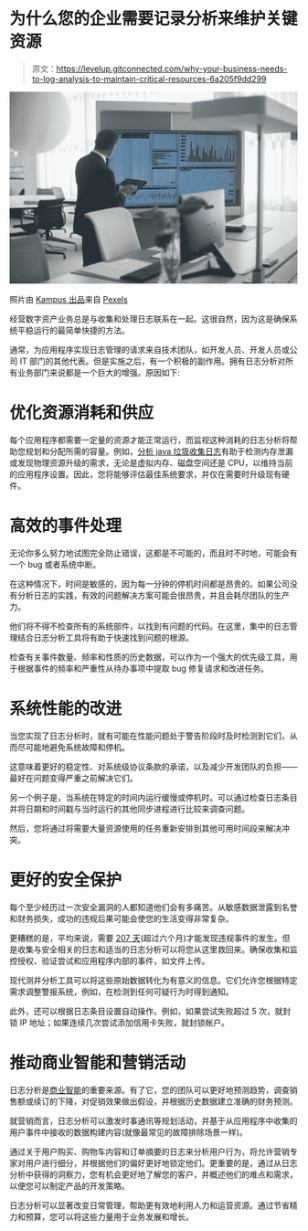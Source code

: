 # 为什么您的企业需要记录分析来维护关键资源

> 原文：<https://levelup.gitconnected.com/why-your-business-needs-to-log-analysis-to-maintain-critical-resources-6a205f9dd299>

![](img/63b8e8e207d74280d4f0201ab64bbf78.png)

照片由 [Kampus 出品](https://www.pexels.com/@kampus?utm_content=attributionCopyText&utm_medium=referral&utm_source=pexels)来自 [Pexels](https://www.pexels.com/photo/man-looking-at-a-screen-with-stock-market-data-8353793/?utm_content=attributionCopyText&utm_medium=referral&utm_source=pexels)

经营数字资产业务总是与收集和处理日志联系在一起。这很自然，因为这是确保系统平稳运行的最简单快捷的方法。

通常，为应用程序实现日志管理的请求来自技术团队，如开发人员、开发人员或公司 IT 部门的其他代表。但是实施之后，有一个积极的副作用。拥有日志分析对所有业务部门来说都是一个巨大的增强。原因如下:

# 优化资源消耗和供应

每个应用程序都需要一定量的资源才能正常运行，而监视这种消耗的日志分析将帮助您规划和分配所需的容量。例如，[分析 java 垃圾收集日志](https://www.loggly.com/solution/gc-log-analyzer/)有助于检测内存泄漏或发现物理资源升级的需求，无论是虚拟内存、磁盘空间还是 CPU，以维持当前的应用程序设置。因此，您将能够评估最佳系统要求，并仅在需要时升级现有硬件。

# 高效的事件处理

无论你多么努力地试图完全防止错误，这都是不可能的，而且时不时地，可能会有一个 bug 或者系统中断。

在这种情况下，时间是敏感的，因为每一分钟的停机时间都是昂贵的。如果公司没有分析日志的实践，有效的问题解决方案可能会很昂贵，并且会耗尽团队的生产力。

他们将不得不检查所有的系统部件，以找到有问题的代码。在这里，集中的日志管理结合日志分析工具将有助于快速找到问题的根源。

检查有关事件数量、频率和性质的历史数据，可以作为一个强大的优先级工具，用于根据事件的频率和严重性从待办事项中提取 bug 修复请求和改进任务。

# 系统性能的改进

当您实现了日志分析时，就有可能在性能问题处于警告阶段时及时检测到它们，从而尽可能地避免系统故障和停机。

这意味着更好的稳定性、对系统级协议条款的承诺，以及减少开发团队的负担——最好在问题变得严重之前解决它们。

另一个例子是，当系统在特定的时间内运行缓慢或停机时。可以通过检查日志条目并将日期和时间戳与当时运行的其他同步进程进行比较来调查问题。

然后，您将通过将需要大量资源使用的任务重新安排到其他可用时间段来解决冲突。

# 更好的安全保护

每个至少经历过一次安全漏洞的人都知道他们会有多痛苦。从敏感数据泄露到名誉和财务损失，成功的违规后果可能会使您的生活变得非常复杂。

更糟糕的是，平均来说，需要 [207 天](https://www.capita.com/sites/g/files/nginej291/files/2020-08/Ponemon-Global-Cost-of-Data-Breach-Study-2020.pdf)(超过六个月)才能发现违规事件的发生。但是收集与安全相关的日志和适当的日志分析可以将您从这里救回来。确保收集和监控授权、验证尝试和应用程序内部的事件，如文件上传。

现代测井分析工具可以将这些原始数据转化为有意义的信息。它们允许您根据特定需求调整警报系统，例如，在检测到任何可疑行为时得到通知。

此外，还可以根据日志条目设置自动操作。例如，如果尝试失败超过 5 次，就封锁 IP 地址；如果连续几次尝试添加信用卡失败，就封锁帐户。

# 推动商业智能和营销活动

日志分析是[商业智能](https://logz.io/blog/log-management-business-intelligence/)的重要来源。有了它，您的团队可以更好地预测趋势，调查销售额或续订的下降，对促销效果做出假设，并根据历史数据建立准确的财务预测。

就营销而言，日志分析可以激发时事通讯等规划活动，并基于从应用程序中收集的用户事件中接收的数据构建内容(就像最常见的故障排除场景一样)。

通过关于用户购买、购物车内容和订单摘要的日志来分析用户行为，将允许营销专家对用户进行细分，并根据他们的偏好更好地锁定他们。更重要的是，通过从日志分析中获得的洞察力，您有机会更好地了解您的客户，并概述他们的难点和需求，以便您可以制定产品的开发策略。

日志分析可以显著改变日常管理，帮助更有效地利用人力和运营资源。通过节省精力和预算，您可以将这些力量用于业务发展和增长。